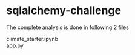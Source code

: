 # sqlalchemy-challenge

The complete analysis is done in following 2 files

climate_starter.ipynb <br />
app.py